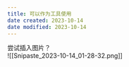 ```yaml
---
title: 可以作为工具使用
date created: 2023-10-14
date modified: 2023-10-14
---
```


尝试插入图片？  
![[Snipaste_2023-10-14_01-28-32.png]]
